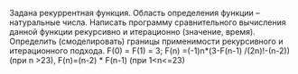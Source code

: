 Задана рекуррентная функция. Область определения функции – натуральные числа. 
Написать программу сравнительного вычисления данной функции рекурсивно и итерационно (значение, время). 
Определить (смоделировать) границы применимости рекурсивного и итерационного подхода. 
F(0) = F(1) = 3; F(n) =(-1)n*(3-F(n-1) /(2n)!-(n-2)) (при n >23), F(n)=(n-2) * F(n-1) (при 1<n<=23)
